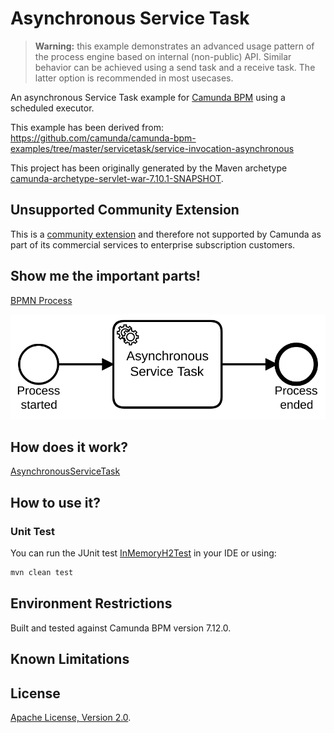 # Asynchronous Service Task

> **Warning:** this example demonstrates an advanced usage pattern of the process engine based on internal (non-public) API. Similar behavior can be achieved using a send task and a receive task. The latter option is recommended in most usecases.

An asynchronous Service Task example for [Camunda BPM](http://docs.camunda.org) using a scheduled executor.

This example has been derived from: https://github.com/camunda/camunda-bpm-examples/tree/master/servicetask/service-invocation-asynchronous

This project has been originally generated by the Maven archetype
[camunda-archetype-servlet-war-7.10.1-SNAPSHOT](http://docs.camunda.org/latest/guides/user-guide/#process-applications-maven-project-templates-archetypes).

## Unsupported Community Extension

This is a [community extension](https://docs.camunda.org/manual/latest/introduction/extensions/)
and therefore not supported by Camunda as part of its commercial services
to enterprise subscription customers.

## Show me the important parts!
[BPMN Process](src/test/resources/process.bpmn)

![BPMN Process](src/test/resources/process.png)

## How does it work?

[AsynchronousServiceTask](src/main/java/org/camunda/bpm/extension/bpmn/servicetask/asynchronous/AsynchronousJavaDelegate.java)

## How to use it?

### Unit Test
You can run the JUnit test [InMemoryH2Test](src/test/java/com/camunda/bpm/consulting/snippet/asynchronous_service_task/InMemoryH2Test.java) in your IDE or using:

```bash
mvn clean test
```

## Environment Restrictions
Built and tested against Camunda BPM version 7.12.0.

## Known Limitations

## License
[Apache License, Version 2.0](http://www.apache.org/licenses/LICENSE-2.0).

<!-- Tweet
New @Camunda example: Asynchronous Service Task - An asynchronous Service Task example for [Camunda BPM](http://docs.camunda.org) using a scheduled executor. https://github.com/camunda-consulting/code/tree/master/snippets/asynchronous-service-task
-->
